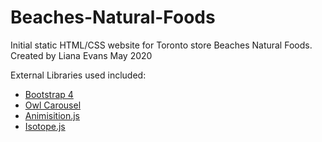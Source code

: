 # Beaches-Natural-Foods
Initial static HTML/CSS website for Toronto store Beaches Natural Foods.
Created by Liana Evans May 2020

External Libraries used included:
<ul>
  <li><a href = "https://getbootstrap.com/docs/4.0/getting-started/introduction/">Bootstrap 4</a></li>
  <li><a href = "https://owlcarousel2.github.io/OwlCarousel2/">Owl Carousel</a></li>
  <li><a href="https://git.blivesta.com/animsition/">Animisition.js</a></li>
  <li><a href="https://isotope.metafizzy.co/">Isotope.js</a>
</ul>


 


